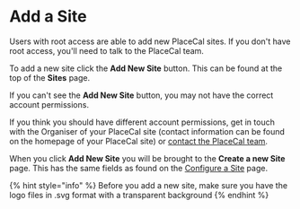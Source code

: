 # Add a Site

Users with root access are able to add new PlaceCal sites. If you don't have root access, you'll need to talk to the PlaceCal team.&#x20;

To add a new site click the **Add New Site** button. This can be found at the top of the **Sites** page.&#x20;

If you can't see the **Add New Site** button, you may not have the correct account permissions.&#x20;

If you think you should have different account permissions, get in touch with the Organiser of your PlaceCal site (contact information can be found on the homepage of your PlaceCal site) or [contact the PlaceCal team](mailto:support@placecal.org).

When you click **Add New Site** you will be brought to the **Create a new Site** page. This has the same fields as found on the [Configure a Site](configure-a-site.md) page.&#x20;

{% hint style="info" %}
Before you add a new site, make sure you have the logo files in .svg format with a transparent background
{% endhint %}


